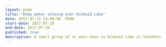 ```yaml
---
layout: page
title: "Deep water soloing over Kinkaid Lake"
date: 2017-07-31 14:00:00 -0500
start-date: 2017-07-29
end-date: 2017-07-30
published: true
description: A small group of us went down to Kinkaid Lake in Southern Illinois and did some deep water soloing. We rented a pontoon boat from the marina and enjoyed our time out on the water. There is an obvious cliff jumping section on lake where boats gathered for swimming near, climbing up, and jumping off the cliff. We camped in the Johnson Creek recreation area. This was a pretty nice campground.
---
```

